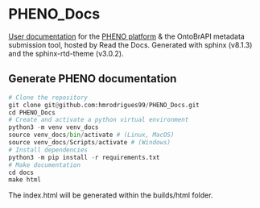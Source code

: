 # PHENO_Docs
[User documentation](https://pheno-docs.readthedocs.io/en/latest/) for the [PHENO platform](https://brapi.biodata.pt/) & the OntoBrAPI metadata submission tool, hosted by Read the Docs.
Generated with sphinx (v8.1.3) and the sphinx-rtd-theme (v3.0.2).

## Generate PHENO documentation
```python
# Clone the repository
git clone git@github.com:hmrodrigues99/PHENO_Docs.git
cd PHENO_Docs
# Create and activate a python virtual environment
python3 -m venv venv_docs
source venv_docs/bin/activate # (Linux, MacOS)
source venv_docs/Scripts/activate # (Windows)
# Install dependencies
python3 -m pip install -r requirements.txt
# Make documentation
cd docs
make html
```

The index.html will be generated within the builds/html folder.
